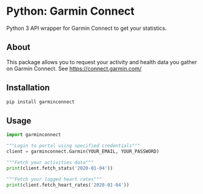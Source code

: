 # Python: Garmin Connect

Python 3 API wrapper for Garmin Connect to get your statistics.

## About

This package allows you to request your activity and health data you gather on Garmin Connect.
See https://connect.garmin.com/


## Installation

```bash
pip install garminconnect
```

## Usage

```python
import garminconnect

"""Login to portal using specified credentials"""
client = garminconnect.Garmin(YOUR_EMAIL, YOUR_PASSWORD)

"""Fetch your activities data"""
print(client.fetch_stats('2020-01-04'))

"""Fetch your logged heart rates"""
print(client.fetch_heart_rates('2020-01-04'))
```

